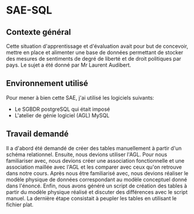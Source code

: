 # SAE-SQL

## Contexte général
Cette situation d'apprentissage et d'évaluation avait pour but de concevoir, mettre en place et alimenter une base de données permettant de stocker des mesures de sentiments de degré de liberté et de droit politiques par pays.
Le sujet a été donné par Mr Laurent Audibert.

## Environnement utilisé
Pour mener à bien cette SAE, j'ai utilisé les logiciels suivants:
- Le SGBDR postgreSQL qui était imposé
- L'atelier de génie logiciel (AGL) MySQL

## Travail demandé
Il a d'abord été demandé de créer des tables manuellement à partir d'un schéma relationnel. 
Ensuite, nous devions utiliser l'AGL. Pour nous familiariser avec, nous devions créer une association fonctionnelle et une association maillée avec l'AGL et les comparer avec ceux qu'on retrouve dans notre cours. Après nous être familiarisé avec, nous devions réaliser le modèle physique de données correspondant au modèle conceptuel donné dans l'énoncé. Enfin, nous avons généré un script de création des tables à partir du modèle physique réalisé et discuter des différences avec le script manuel.
La dernière étape consistait à peupler les tables en utilisant le fichier plat. 
